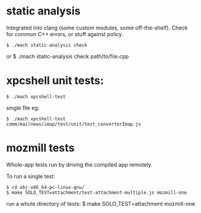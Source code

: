 # static analysis

Integrated into clang (some custom modules, some off-the-shelf).
Check for common C++ errors, or stuff against policy.

    $ ./mach static-analysis check
or
    $ ./mach static-analysis check path/to/file.cpp


# xpcshell unit tests:

    $ ./mach xpcshell-test

single file eg:

    $ ./mach xpcshell-test comm/mailnews/imap/test/unit/test_converterImap.js

# mozmill tests

Whole-app tests run by driving the compiled app remotely.

To run a single test:

    $ cd obj-x86_64-pc-linux-gnu/
    $ make SOLO_TEST=attachment/test-attachment-multiple.js mozmill-one

run a whole directory of tests:
    $ make SOLO_TEST=attachment mozmill-one

